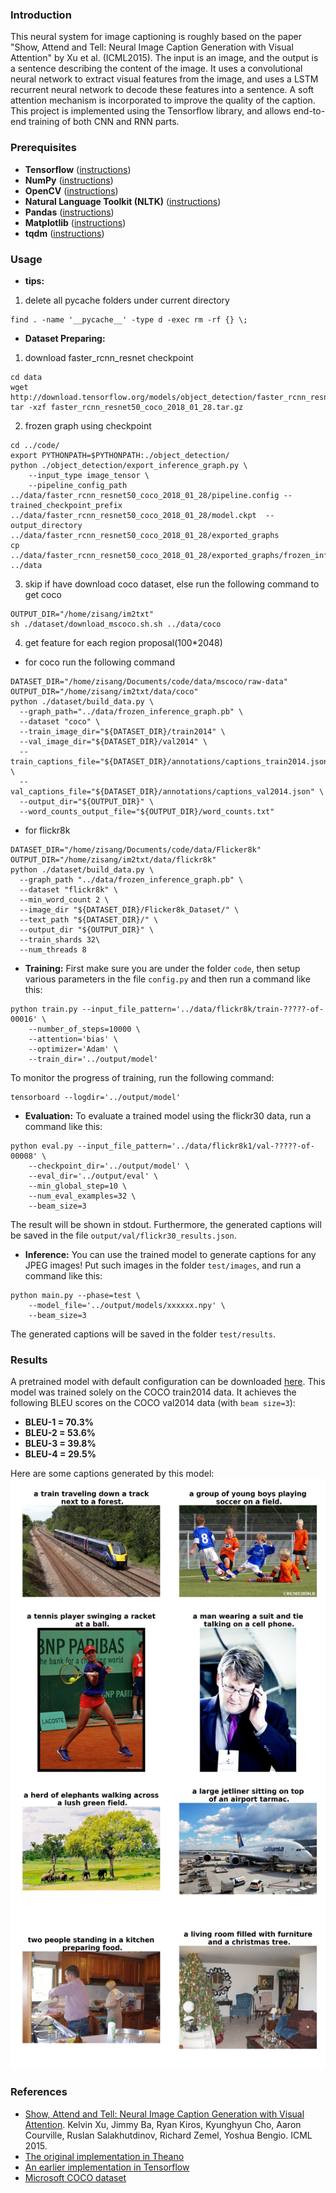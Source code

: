 ### Introduction
This neural system for image captioning is roughly based on the paper "Show, Attend and Tell: Neural Image Caption Generation with Visual Attention" by Xu et al. (ICML2015). The input is an image, and the output is a sentence describing the content of the image. It uses a convolutional neural network to extract visual features from the image, and uses a LSTM recurrent neural network to decode these features into a sentence. A soft attention mechanism is incorporated to improve the quality of the caption. This project is implemented using the Tensorflow library, and allows end-to-end training of both CNN and RNN parts.

### Prerequisites
* **Tensorflow** ([instructions](https://www.tensorflow.org/install/))
* **NumPy** ([instructions](https://scipy.org/install.html))
* **OpenCV** ([instructions](https://pypi.python.org/pypi/opencv-python))
* **Natural Language Toolkit (NLTK)** ([instructions](http://www.nltk.org/install.html))
* **Pandas** ([instructions](https://scipy.org/install.html))
* **Matplotlib** ([instructions](https://scipy.org/install.html))
* **tqdm** ([instructions](https://pypi.python.org/pypi/tqdm))

### Usage

* **tips:**
1. delete all pycache folders under current directory
```shell
find . -name '__pycache__' -type d -exec rm -rf {} \;
```

* **Dataset Preparing:**
1. download faster_rcnn_resnet checkpoint
```shell
cd data
wget http://download.tensorflow.org/models/object_detection/faster_rcnn_resnet50_coco_2018_01_28.tar.gz
tar -xzf faster_rcnn_resnet50_coco_2018_01_28.tar.gz
```
2. frozen graph using checkpoint
```shell
cd ../code/
export PYTHONPATH=$PYTHONPATH:./object_detection/
python ./object_detection/export_inference_graph.py \
    --input_type image_tensor \
    --pipeline_config_path ../data/faster_rcnn_resnet50_coco_2018_01_28/pipeline.config --trained_checkpoint_prefix ../data/faster_rcnn_resnet50_coco_2018_01_28/model.ckpt  --output_directory ../data/faster_rcnn_resnet50_coco_2018_01_28/exported_graphs
cp ../data/faster_rcnn_resnet50_coco_2018_01_28/exported_graphs/frozen_inference_graph.pb  ../data
```
3. skip if have download coco dataset, else run the following command to get coco
```shell
OUTPUT_DIR="/home/zisang/im2txt"
sh ./dataset/download_mscoco.sh.sh ../data/coco
```
4. get feature for each region proposal(100\*2048)
  - for coco run the following command
```shell
DATASET_DIR="/home/zisang/Documents/code/data/mscoco/raw-data"
OUTPUT_DIR="/home/zisang/im2txt/data/coco"
python ./dataset/build_data.py \
  --graph_path="../data/frozen_inference_graph.pb" \
  --dataset "coco" \
  --train_image_dir="${DATASET_DIR}/train2014" \
  --val_image_dir="${DATASET_DIR}/val2014" \
  --train_captions_file="${DATASET_DIR}/annotations/captions_train2014.json" \
  --val_captions_file="${DATASET_DIR}/annotations/captions_val2014.json" \
  --output_dir="${OUTPUT_DIR}" \
  --word_counts_output_file="${OUTPUT_DIR}/word_counts.txt" 
```
  - for flickr8k
```shell
DATASET_DIR="/home/zisang/Documents/code/data/Flicker8k"
OUTPUT_DIR="/home/zisang/im2txt/data/flickr8k"
python ./dataset/build_data.py \
  --graph_path "../data/frozen_inference_graph.pb" \
  --dataset "flickr8k" \
  --min_word_count 2 \
  --image_dir "${DATASET_DIR}/Flicker8k_Dataset/" \
  --text_path "${DATASET_DIR}/" \
  --output_dir "${OUTPUT_DIR}" \
  --train_shards 32\
  --num_threads 8
```


* **Training:**
First make sure you are under the folder `code`, then setup various parameters in the file `config.py` and then run a command like this:
```shell
python train.py --input_file_pattern='../data/flickr8k/train-?????-of-00016' \
    --number_of_steps=10000 \
    --attention='bias' \
    --optimizer='Adam' \
    --train_dir='../output/model'
```
To monitor the progress of training, run the following command:
```shell
tensorboard --logdir='../output/model'
```

* **Evaluation:**
To evaluate a trained model using the flickr30 data, run a command like this:
```shell
python eval.py --input_file_pattern='../data/flickr8k1/val-?????-of-00008' \
    --checkpoint_dir='../output/model' \
    --eval_dir='../output/eval' \
    --min_global_step=10 \
    --num_eval_examples=32 \
    --beam_size=3
```
The result will be shown in stdout. Furthermore, the generated captions will be saved in the file `output/val/flickr30_results.json`.

* **Inference:**
You can use the trained model to generate captions for any JPEG images! Put such images in the folder `test/images`, and run a command like this:
```shell
python main.py --phase=test \
    --model_file='../output/models/xxxxxx.npy' \
    --beam_size=3
```
The generated captions will be saved in the folder `test/results`.

### Results
A pretrained model with default configuration can be downloaded [here](https://app.box.com/s/xuigzzaqfbpnf76t295h109ey9po5t8p). This model was trained solely on the COCO train2014 data. It achieves the following BLEU scores on the COCO val2014 data (with `beam size=3`):
* **BLEU-1 = 70.3%**
* **BLEU-2 = 53.6%**
* **BLEU-3 = 39.8%**
* **BLEU-4 = 29.5%**

Here are some captions generated by this model:
![examples](examples/examples.jpg)

### References
* [Show, Attend and Tell: Neural Image Caption Generation with Visual Attention](https://arxiv.org/abs/1502.03044). Kelvin Xu, Jimmy Ba, Ryan Kiros, Kyunghyun Cho, Aaron Courville, Ruslan Salakhutdinov, Richard Zemel, Yoshua Bengio. ICML 2015.
* [The original implementation in Theano](https://github.com/kelvinxu/arctic-captions)
* [An earlier implementation in Tensorflow](https://github.com/jazzsaxmafia/show_attend_and_tell.tensorflow)
* [Microsoft COCO dataset](http://mscoco.org/)
